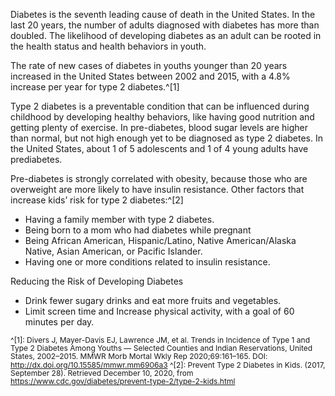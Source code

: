 Diabetes is the seventh leading cause of death in the United States. In the last 20 years, the number of adults diagnosed with diabetes has more than doubled. The likelihood of developing diabetes as an adult can be rooted in the health status and health behaviors in youth.

The rate of new cases of diabetes in youths younger than 20 years increased in the United States between 2002 and 2015, with a 4.8% increase per year for type 2 diabetes.^[1]

Type 2 diabetes is a preventable condition that can be influenced during childhood by developing healthy behaviors, like having good nutrition and getting plenty of exercise. In pre-diabetes, blood sugar levels are higher than normal, but not high enough yet to be diagnosed as type 2 diabetes. In the United States, about 1 of 5 adolescents and 1 of 4 young adults have prediabetes.

Pre-diabetes is strongly correlated with obesity, because those who are overweight are more likely to have insulin resistance. Other factors that increase kids’ risk for type 2 diabetes:^[2]

* Having a family member with type 2 diabetes.
* Being born to a mom who had diabetes while pregnant
* Being African American, Hispanic/Latino, Native American/Alaska Native, Asian American, or Pacific Islander.
* Having one or more conditions related to insulin resistance.

Reducing the Risk of Developing Diabetes

* Drink fewer sugary drinks and eat more fruits and vegetables.
* Limit screen time and Increase physical activity, with a goal of 60 minutes per day.

<span style="font-size:12px; line-height:1.1 !important">^[1]: Divers J, Mayer-Davis EJ, Lawrence JM, et al. Trends in Incidence of Type 1 and Type 2 Diabetes Among Youths — Selected Counties and Indian Reservations, United States, 2002–2015. MMWR Morb Mortal Wkly Rep 2020;69:161–165. DOI: http://dx.doi.org/10.15585/mmwr.mm6906a3
<span style="font-size:12px; line-height:1.1 !important">^[2]: Prevent Type 2 Diabetes in Kids. (2017, September 28). Retrieved December 10, 2020, from https://www.cdc.gov/diabetes/prevent-type-2/type-2-kids.html